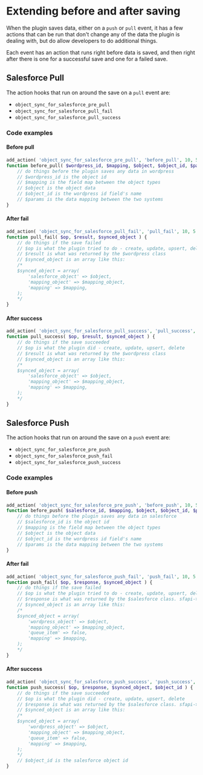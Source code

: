 # Extending before and after saving

When the plugin saves data, either on a `push` or `pull` event, it has a few actions that can be run that don't change any of the data the plugin is dealing with, but do allow developers to do additional things.

Each event has an action that runs right before data is saved, and then right after there is one for a successful save and one for a failed save.

## Salesforce Pull

The action hooks that run on around the save on a `pull` event are:

- `object_sync_for_salesforce_pre_pull`
- `object_sync_for_salesforce_pull_fail`
- `object_sync_for_salesforce_pull_success`

### Code examples

#### Before pull

```php
add_action( 'object_sync_for_salesforce_pre_pull', 'before_pull', 10, 5 );
function before_pull( $wordpress_id, $mapping, $object, $object_id, $params ) {
    // do things before the plugin saves any data in wordpress
    // $wordpress_id is the object id
    // $mapping is the field map between the object types
    // $object is the object data
    // $object_id is the wordpress id field's name
    // $params is the data mapping between the two systems
}
```

#### After fail

```php
add_action( 'object_sync_for_salesforce_pull_fail', 'pull_fail', 10, 5 );
function pull_fail( $op, $result, $synced_object ) {
    // do things if the save failed
    // $op is what the plugin tried to do - create, update, upsert, delete
    // $result is what was returned by the $wordpress class
    // $synced_object is an array like this:
    /*
    $synced_object = array(
        'salesforce_object' => $object,
        'mapping_object' => $mapping_object,
        'mapping' => $mapping,
    );
    */
}
```

#### After success

```php
add_action( 'object_sync_for_salesforce_pull_success', 'pull_success', 10, 3 );
function pull_success( $op, $result, $synced_object ) {
    // do things if the save succeeded
    // $op is what the plugin did - create, update, upsert, delete
    // $result is what was returned by the $wordpress class
    // $synced_object is an array like this:
    /*
    $synced_object = array(
        'salesforce_object' => $object,
        'mapping_object' => $mapping_object,
        'mapping' => $mapping,
    );
    */
}
```

## Salesforce Push

The action hooks that run on around the save on a `push` event are:

- `object_sync_for_salesforce_pre_push`
- `object_sync_for_salesforce_push_fail`
- `object_sync_for_salesforce_push_success`

### Code examples

#### Before push

```php
add_action( 'object_sync_for_salesforce_pre_push', 'before_push', 10, 5 );
function before_push( $salesforce_id, $mapping, $object, $object_id, $params ) {
    // do things before the plugin saves any data in salesforce
    // $salesforce_id is the object id
    // $mapping is the field map between the object types
    // $object is the object data
    // $object_id is the wordpress id field's name
    // $params is the data mapping between the two systems
}
```

#### After fail

```php
add_action( 'object_sync_for_salesforce_push_fail', 'push_fail', 10, 5 );
function push_fail( $op, $response, $synced_object ) {
    // do things if the save failed
    // $op is what the plugin tried to do - create, update, upsert, delete
    // $response is what was returned by the $salesforce class. sfapi->response
    // $synced_object is an array like this:
    /*
    $synced_object = array(
        'wordpress_object' => $object,
        'mapping_object' => $mapping_object,
        'queue_item' => false,
        'mapping' => $mapping,
    );
    */
}
```

#### After success

```php
add_action( 'object_sync_for_salesforce_push_success', 'push_success', 10, 3 );
function push_success( $op, $response, $synced_object, $object_id ) {
    // do things if the save succeeded
    // $op is what the plugin did - create, update, upsert, delete
    // $response is what was returned by the $salesforce class. sfapi->response
    // $synced_object is an array like this:
    /*
    $synced_object = array(
        'wordpress_object' => $object,
        'mapping_object' => $mapping_object,
        'queue_item' => false,
        'mapping' => $mapping,
    );
    */
    // $object_id is the salesforce object id
}
```
